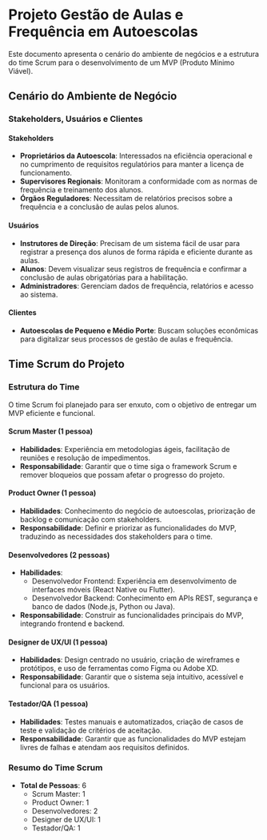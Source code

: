 
# Projeto Gestão de Aulas e Frequência em Autoescolas

Este documento apresenta o cenário do ambiente de negócios e a estrutura do time Scrum para o desenvolvimento de um MVP (Produto Mínimo Viável).

## Cenário do Ambiente de Negócio

### Stakeholders, Usuários e Clientes

#### Stakeholders
- **Proprietários da Autoescola**: Interessados na eficiência operacional e no cumprimento de requisitos regulatórios para manter a licença de funcionamento.
- **Supervisores Regionais**: Monitoram a conformidade com as normas de frequência e treinamento dos alunos.
- **Órgãos Reguladores**: Necessitam de relatórios precisos sobre a frequência e a conclusão de aulas pelos alunos.

#### Usuários
- **Instrutores de Direção**: Precisam de um sistema fácil de usar para registrar a presença dos alunos de forma rápida e eficiente durante as aulas.
- **Alunos**: Devem visualizar seus registros de frequência e confirmar a conclusão de aulas obrigatórias para a habilitação.
- **Administradores**: Gerenciam dados de frequência, relatórios e acesso ao sistema.

#### Clientes
- **Autoescolas de Pequeno e Médio Porte**: Buscam soluções econômicas para digitalizar seus processos de gestão de aulas e frequência.

## Time Scrum do Projeto

### Estrutura do Time
O time Scrum foi planejado para ser enxuto, com o objetivo de entregar um MVP eficiente e funcional.

#### Scrum Master (1 pessoa)
- **Habilidades**: Experiência em metodologias ágeis, facilitação de reuniões e resolução de impedimentos.
- **Responsabilidade**: Garantir que o time siga o framework Scrum e remover bloqueios que possam afetar o progresso do projeto.

#### Product Owner (1 pessoa)
- **Habilidades**: Conhecimento do negócio de autoescolas, priorização de backlog e comunicação com stakeholders.
- **Responsabilidade**: Definir e priorizar as funcionalidades do MVP, traduzindo as necessidades dos stakeholders para o time.

#### Desenvolvedores (2 pessoas)
- **Habilidades**:
  - Desenvolvedor Frontend: Experiência em desenvolvimento de interfaces móveis (React Native ou Flutter).
  - Desenvolvedor Backend: Conhecimento em APIs REST, segurança e banco de dados (Node.js, Python ou Java).
- **Responsabilidade**: Construir as funcionalidades principais do MVP, integrando frontend e backend.

#### Designer de UX/UI (1 pessoa)
- **Habilidades**: Design centrado no usuário, criação de wireframes e protótipos, e uso de ferramentas como Figma ou Adobe XD.
- **Responsabilidade**: Garantir que o sistema seja intuitivo, acessível e funcional para os usuários.

#### Testador/QA (1 pessoa)
- **Habilidades**: Testes manuais e automatizados, criação de casos de teste e validação de critérios de aceitação.
- **Responsabilidade**: Garantir que as funcionalidades do MVP estejam livres de falhas e atendam aos requisitos definidos.

### Resumo do Time Scrum
- **Total de Pessoas**: 6
  - Scrum Master: 1
  - Product Owner: 1
  - Desenvolvedores: 2
  - Designer de UX/UI: 1
  - Testador/QA: 1
